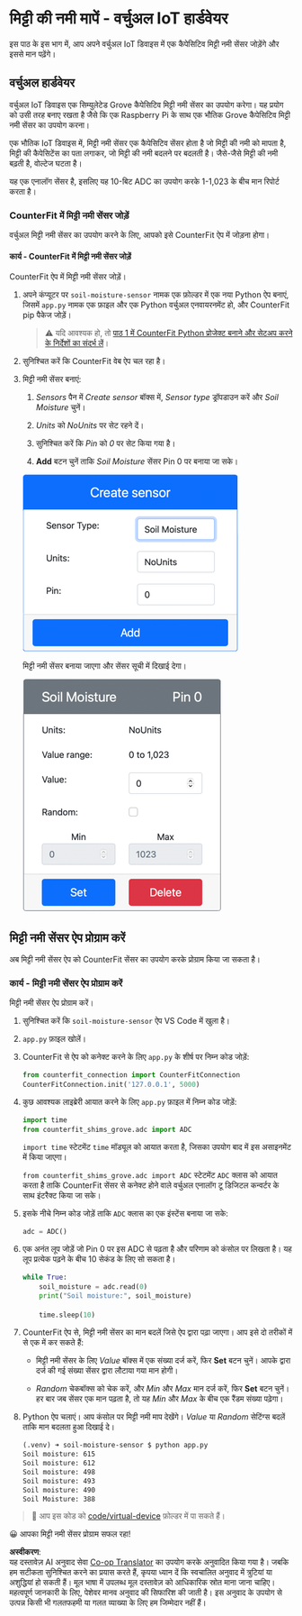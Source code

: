<!--
CO_OP_TRANSLATOR_METADATA:
{
  "original_hash": "2bf65f162bcebd35fbcba5fd245afac4",
  "translation_date": "2025-08-25T17:02:11+00:00",
  "source_file": "2-farm/lessons/2-detect-soil-moisture/virtual-device-soil-moisture.md",
  "language_code": "hi"
}
-->
# मिट्टी की नमी मापें - वर्चुअल IoT हार्डवेयर

इस पाठ के इस भाग में, आप अपने वर्चुअल IoT डिवाइस में एक कैपेसिटिव मिट्टी नमी सेंसर जोड़ेंगे और इससे मान पढ़ेंगे।

## वर्चुअल हार्डवेयर

वर्चुअल IoT डिवाइस एक सिम्युलेटेड Grove कैपेसिटिव मिट्टी नमी सेंसर का उपयोग करेगा। यह प्रयोग को उसी तरह बनाए रखता है जैसे कि एक Raspberry Pi के साथ एक भौतिक Grove कैपेसिटिव मिट्टी नमी सेंसर का उपयोग करना।

एक भौतिक IoT डिवाइस में, मिट्टी नमी सेंसर एक कैपेसिटिव सेंसर होता है जो मिट्टी की नमी को मापता है, मिट्टी की कैपेसिटेंस का पता लगाकर, जो मिट्टी की नमी बदलने पर बदलती है। जैसे-जैसे मिट्टी की नमी बढ़ती है, वोल्टेज घटता है।

यह एक एनालॉग सेंसर है, इसलिए यह 10-बिट ADC का उपयोग करके 1-1,023 के बीच मान रिपोर्ट करता है।

### CounterFit में मिट्टी नमी सेंसर जोड़ें

वर्चुअल मिट्टी नमी सेंसर का उपयोग करने के लिए, आपको इसे CounterFit ऐप में जोड़ना होगा।

#### कार्य - CounterFit में मिट्टी नमी सेंसर जोड़ें

CounterFit ऐप में मिट्टी नमी सेंसर जोड़ें।

1. अपने कंप्यूटर पर `soil-moisture-sensor` नामक एक फ़ोल्डर में एक नया Python ऐप बनाएं, जिसमें `app.py` नामक एक फ़ाइल और एक Python वर्चुअल एनवायरनमेंट हो, और CounterFit pip पैकेज जोड़ें।

    > ⚠️ यदि आवश्यक हो, तो [पाठ 1 में CounterFit Python प्रोजेक्ट बनाने और सेटअप करने के निर्देशों का संदर्भ लें](../../../1-getting-started/lessons/1-introduction-to-iot/virtual-device.md)।

1. सुनिश्चित करें कि CounterFit वेब ऐप चल रहा है।

1. मिट्टी नमी सेंसर बनाएं:

    1. *Sensors* पैन में *Create sensor* बॉक्स में, *Sensor type* ड्रॉपडाउन करें और *Soil Moisture* चुनें।

    1. *Units* को *NoUnits* पर सेट रहने दें।

    1. सुनिश्चित करें कि *Pin* को *0* पर सेट किया गया है।

    1. **Add** बटन चुनें ताकि *Soil Moisture* सेंसर Pin 0 पर बनाया जा सके।

    ![मिट्टी नमी सेंसर सेटिंग्स](../../../../../translated_images/counterfit-create-soil-moisture-sensor.35266135a5e0ae68b29a684d7db0d2933a8098b2307d197f7c71577b724603aa.hi.png)

    मिट्टी नमी सेंसर बनाया जाएगा और सेंसर सूची में दिखाई देगा।

    ![मिट्टी नमी सेंसर बनाया गया](../../../../../translated_images/counterfit-soil-moisture-sensor.81742b2de0e9de60a3b3b9a2ff8ecc686d428eb6d71820f27a693be26e5aceee.hi.png)

## मिट्टी नमी सेंसर ऐप प्रोग्राम करें

अब मिट्टी नमी सेंसर ऐप को CounterFit सेंसर का उपयोग करके प्रोग्राम किया जा सकता है।

### कार्य - मिट्टी नमी सेंसर ऐप प्रोग्राम करें

मिट्टी नमी सेंसर ऐप प्रोग्राम करें।

1. सुनिश्चित करें कि `soil-moisture-sensor` ऐप VS Code में खुला है।

1. `app.py` फ़ाइल खोलें।

1. CounterFit से ऐप को कनेक्ट करने के लिए `app.py` के शीर्ष पर निम्न कोड जोड़ें:

    ```python
    from counterfit_connection import CounterFitConnection
    CounterFitConnection.init('127.0.0.1', 5000)
    ```

1. कुछ आवश्यक लाइब्रेरी आयात करने के लिए `app.py` फ़ाइल में निम्न कोड जोड़ें:

    ```python
    import time
    from counterfit_shims_grove.adc import ADC
    ```

    `import time` स्टेटमेंट `time` मॉड्यूल को आयात करता है, जिसका उपयोग बाद में इस असाइनमेंट में किया जाएगा।

    `from counterfit_shims_grove.adc import ADC` स्टेटमेंट `ADC` क्लास को आयात करता है ताकि CounterFit सेंसर से कनेक्ट होने वाले वर्चुअल एनालॉग टू डिजिटल कन्वर्टर के साथ इंटरैक्ट किया जा सके।

1. इसके नीचे निम्न कोड जोड़ें ताकि `ADC` क्लास का एक इंस्टेंस बनाया जा सके:

    ```python
    adc = ADC()
    ```

1. एक अनंत लूप जोड़ें जो Pin 0 पर इस ADC से पढ़ता है और परिणाम को कंसोल पर लिखता है। यह लूप प्रत्येक पढ़ने के बीच 10 सेकंड के लिए सो सकता है।

    ```python
    while True:
        soil_moisture = adc.read(0)
        print("Soil moisture:", soil_moisture)
    
        time.sleep(10)
    ```

1. CounterFit ऐप से, मिट्टी नमी सेंसर का मान बदलें जिसे ऐप द्वारा पढ़ा जाएगा। आप इसे दो तरीकों में से एक में कर सकते हैं:

    * मिट्टी नमी सेंसर के लिए *Value* बॉक्स में एक संख्या दर्ज करें, फिर **Set** बटन चुनें। आपके द्वारा दर्ज की गई संख्या सेंसर द्वारा लौटाया गया मान होगी।

    * *Random* चेकबॉक्स को चेक करें, और *Min* और *Max* मान दर्ज करें, फिर **Set** बटन चुनें। हर बार जब सेंसर एक मान पढ़ता है, तो यह *Min* और *Max* के बीच एक रैंडम संख्या पढ़ेगा।

1. Python ऐप चलाएं। आप कंसोल पर मिट्टी नमी माप देखेंगे। *Value* या *Random* सेटिंग्स बदलें ताकि मान बदलता हुआ दिखाई दे।

    ```output
    (.venv) ➜ soil-moisture-sensor $ python app.py 
    Soil moisture: 615
    Soil moisture: 612
    Soil moisture: 498
    Soil moisture: 493
    Soil moisture: 490
    Soil Moisture: 388
    ```

> 💁 आप इस कोड को [code/virtual-device](../../../../../2-farm/lessons/2-detect-soil-moisture/code/virtual-device) फ़ोल्डर में पा सकते हैं।

😀 आपका मिट्टी नमी सेंसर प्रोग्राम सफल रहा!

**अस्वीकरण**:  
यह दस्तावेज़ AI अनुवाद सेवा [Co-op Translator](https://github.com/Azure/co-op-translator) का उपयोग करके अनुवादित किया गया है। जबकि हम सटीकता सुनिश्चित करने का प्रयास करते हैं, कृपया ध्यान दें कि स्वचालित अनुवाद में त्रुटियां या अशुद्धियां हो सकती हैं। मूल भाषा में उपलब्ध मूल दस्तावेज़ को आधिकारिक स्रोत माना जाना चाहिए। महत्वपूर्ण जानकारी के लिए, पेशेवर मानव अनुवाद की सिफारिश की जाती है। इस अनुवाद के उपयोग से उत्पन्न किसी भी गलतफहमी या गलत व्याख्या के लिए हम जिम्मेदार नहीं हैं।